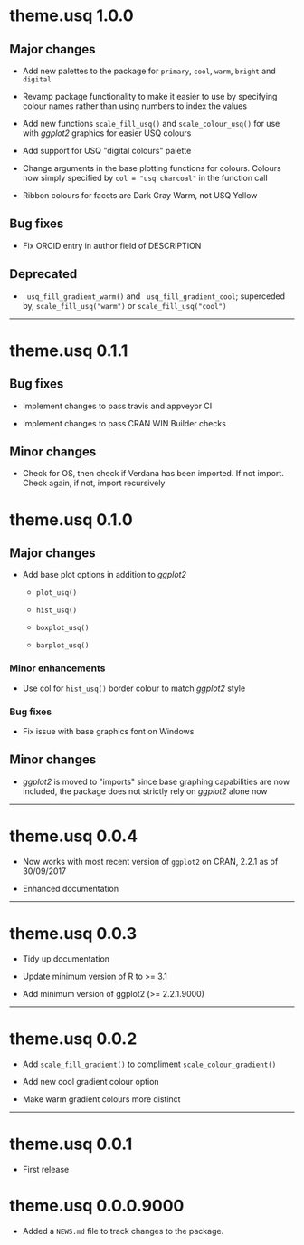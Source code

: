 
# theme.usq 1.0.0

## Major changes

* Add new palettes to the package for `primary`, `cool`, `warm`, `bright` and
`digital`

* Revamp package functionality to make it easier to use by specifying colour
names rather than using numbers to index the values

* Add new functions `scale_fill_usq()` and `scale_colour_usq()` for use with
_ggplot2_ graphics for easier USQ colours

* Add support for USQ "digital colours" palette

* Change arguments in the base plotting functions for colours. Colours now
simply specified by `col = "usq charcoal"` in the function call

* Ribbon colours for facets are Dark Gray Warm, not USQ Yellow

## Bug fixes

* Fix ORCID entry in author field of DESCRIPTION

## Deprecated

* ` usq_fill_gradient_warm()` and ` usq_fill_gradient_cool`; superceded by,
`scale_fill_usq("warm")` or `scale_fill_usq("cool")`

--------------------------------------------------------------------------------

# theme.usq 0.1.1

## Bug fixes

* Implement changes to pass travis and appveyor CI

* Implement changes to pass CRAN WIN Builder checks

## Minor changes

* Check for OS, then check if Verdana has been imported. If not import. Check
again, if not, import recursively

# theme.usq 0.1.0

## Major changes

* Add base plot options in addition to _ggplot2_
  
  * `plot_usq()`
  
  * `hist_usq()`
  
  * `boxplot_usq()`
  
  * `barplot_usq()`
  
### Minor enhancements

* Use col for `hist_usq()` border colour to match _ggplot2_ style

### Bug fixes

* Fix issue with base graphics font on Windows

## Minor changes

* _ggplot2_ is moved to "imports" since base graphing capabilities are now
included, the package does not strictly rely on _ggplot2_ alone now

--------------------------------------------------------------------------------

# theme.usq 0.0.4

* Now works with most recent version of `ggplot2` on CRAN, 2.2.1 as of
30/09/2017

* Enhanced documentation

--------------------------------------------------------------------------------

# theme.usq 0.0.3

* Tidy up documentation

* Update minimum version of R to >= 3.1

* Add minimum version of ggplot2  (>= 2.2.1.9000)

--------------------------------------------------------------------------------

# theme.usq 0.0.2

* Add `scale_fill_gradient()` to compliment `scale_colour_gradient()`

* Add new cool gradient colour option

* Make warm gradient colours more distinct

--------------------------------------------------------------------------------

# theme.usq 0.0.1

* First release

# theme.usq 0.0.0.9000

* Added a `NEWS.md` file to track changes to the package.
